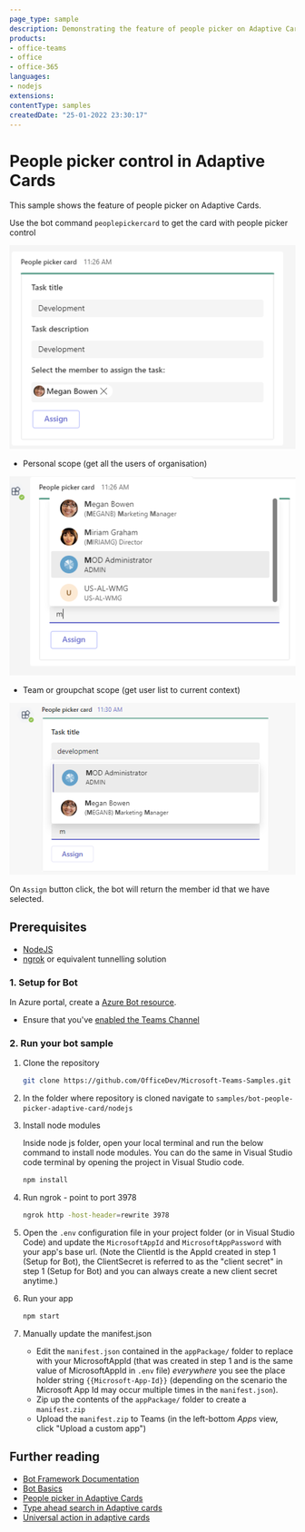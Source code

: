 ```yaml
---
page_type: sample
description: Demonstrating the feature of people picker on Adaptive Cards.
products:
- office-teams
- office
- office-365
languages:
- nodejs
extensions:
contentType: samples
createdDate: "25-01-2022 23:30:17"
---
```

# People picker control in Adaptive Cards

This sample shows the feature of people picker on Adaptive Cards.

 Use the bot command `peoplepickercard` to get the card with people picker control 

![people picker card ](Images/adaptiveCard.png)

- Personal scope (get all the users of organisation)

![people picker card ](Images/personalPeoplePickerCard.png)

- Team or groupchat scope (get user list to current context)

![people picker card](Images/channelPeoplePickerCard.png)

 On `Assign` button click, the bot will return the member id that we have selected.

## Prerequisites

- [NodeJS](https://nodejs.org/en/)
- [ngrok](https://ngrok.com/) or equivalent tunnelling solution

### 1. Setup for Bot
In Azure portal, create a [Azure Bot resource](https://docs.microsoft.com/en-us/azure/bot-service/bot-builder-authentication?view=azure-bot-service-4.0&tabs=csharp%2Caadv2).

- Ensure that you've [enabled the Teams Channel](https://docs.microsoft.com/en-us/azure/bot-service/channel-connect-teams?view=azure-bot-service-4.0)

### 2. Run your bot sample
1) Clone the repository

    ```bash
    git clone https://github.com/OfficeDev/Microsoft-Teams-Samples.git
    ```

2) In the folder where repository is cloned navigate to `samples/bot-people-picker-adaptive-card/nodejs`

3) Install node modules

   Inside node js folder, open your local terminal and run the below command to install node modules. You can do the same in Visual Studio code terminal by opening the project in Visual Studio code.

    ```bash
    npm install
    ```
4) Run ngrok - point to port 3978

    ```bash
    ngrok http -host-header=rewrite 3978
    ```
5) Open the `.env` configuration file in your project folder (or in Visual Studio Code) and update the `MicrosoftAppId` and `MicrosoftAppPassword` with your app's base url. (Note the ClientId is the AppId created in step 1 (Setup for Bot), the ClientSecret is referred to as the "client secret" in step 1 (Setup for Bot) and you can always create a new client secret anytime.)

6) Run your app

    ```bash
    npm start
    ```
7) Manually update the manifest.json
    - Edit the `manifest.json` contained in the  `appPackage/` folder to replace with your MicrosoftAppId (that was created in step 1 and is the same value of MicrosoftAppId in `.env` file) *everywhere* you see the place holder string `{{Microsoft-App-Id}}` (depending on the scenario the Microsoft App Id may occur multiple times in the `manifest.json`).
    - Zip up the contents of the `appPackage/` folder to create a `manifest.zip`
    - Upload the `manifest.zip` to Teams (in the left-bottom *Apps* view, click "Upload a custom app")

## Further reading

- [Bot Framework Documentation](https://docs.botframework.com)
- [Bot Basics](https://docs.microsoft.com/azure/bot-service/bot-builder-basics?view=azure-bot-service-4.0)
- [People picker in Adaptive Cards](https://docs.microsoft.com/en-us/microsoftteams/platform/task-modules-and-cards/cards/people-picker)
- [Type ahead search in Adaptive cards](https://docs.microsoft.com/en-us/microsoftteams/platform/task-modules-and-cards/cards/dynamic-search)
- [Universal action in adaptive cards](https://docs.microsoft.com/en-us/microsoftteams/platform/task-modules-and-cards/cards/universal-actions-for-adaptive-cards/overview)
